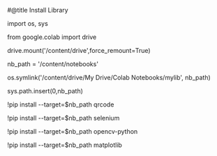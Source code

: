 #@title Install Library

import os, sys

from google.colab import drive

drive.mount('/content/drive',force_remount=True)

nb_path = '/content/notebooks'

os.symlink('/content/drive/My Drive/Colab Notebooks/mylib', nb_path)


sys.path.insert(0,nb_path)

!pip install --target=$nb_path qrcode

!pip install --target=$nb_path selenium

!pip install --target=$nb_path opencv-python

!pip install --target=$nb_path matplotlib
